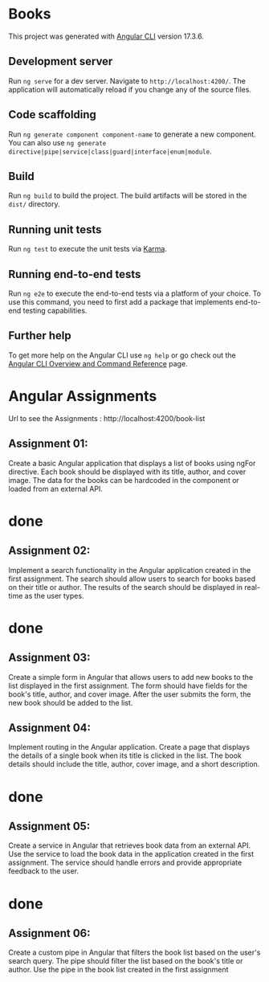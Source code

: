 # Books

This project was generated with [Angular CLI](https://github.com/angular/angular-cli) version 17.3.6.

## Development server

Run `ng serve` for a dev server. Navigate to `http://localhost:4200/`. The application will automatically reload if you change any of the source files.

## Code scaffolding

Run `ng generate component component-name` to generate a new component. You can also use `ng generate directive|pipe|service|class|guard|interface|enum|module`.

## Build

Run `ng build` to build the project. The build artifacts will be stored in the `dist/` directory.

## Running unit tests

Run `ng test` to execute the unit tests via [Karma](https://karma-runner.github.io).

## Running end-to-end tests

Run `ng e2e` to execute the end-to-end tests via a platform of your choice. To use this command, you need to first add a package that implements end-to-end testing capabilities.

## Further help

To get more help on the Angular CLI use `ng help` or go check out the [Angular CLI Overview and Command Reference](https://angular.io/cli) page.


# Angular Assignments

Url to see the Assignments : http://localhost:4200/book-list 

## Assignment 01:
Create a basic Angular application that displays a list of books using 
ngFor directive. Each book should be displayed with its title, author, and cover image. The 
data for the books can be hardcoded in the component or loaded from an external API. 
# done

## Assignment 02:
Implement a search functionality in the Angular application created in the 
first assignment. The search should allow users to search for books based on their title or 
author. The results of the search should be displayed in real-time as the user types. 
# done

## Assignment 03:
Create a simple form in Angular that allows users to add new books to the 
list displayed in the first assignment. The form should have fields for the book's title, 
author, and cover image. After the user submits the form, the new book should be added to 
the list.

## Assignment 04:
Implement routing in the Angular application. Create a page that displays 
the details of a single book when its title is clicked in the list. The book details should 
include the title, author, cover image, and a short description. 
# done

## Assignment 05:
Create a service in Angular that retrieves book data from an external API. 
Use the service to load the book data in the application created in the first assignment. The 
service should handle errors and provide appropriate feedback to the user. 
# done

## Assignment 06:
Create a custom pipe in Angular that filters the book list based on the 
user's search query. The pipe should filter the list based on the book's title or author. Use 
the pipe in the book list created in the first assignment